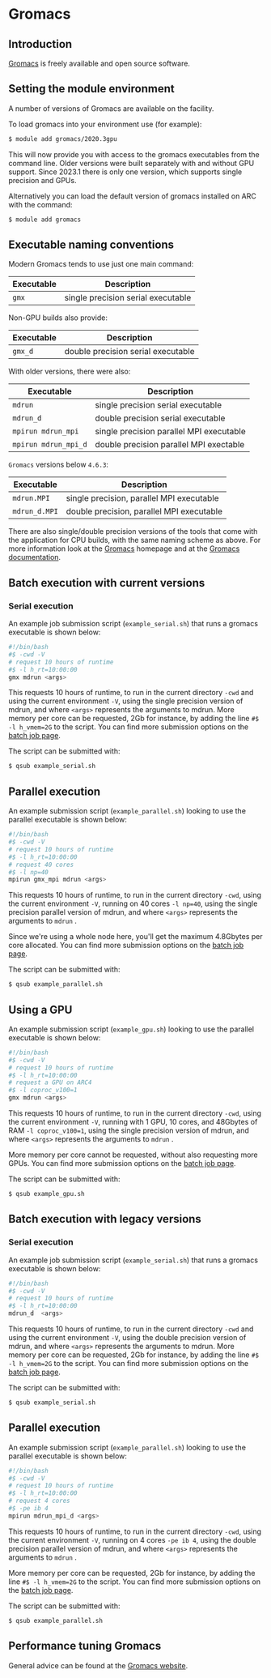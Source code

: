 # Gromacs

## Introduction

[Gromacs](https://www.gromacs.org) is freely available and open source software.

## Setting the module environment

A number of versions of Gromacs are available on the facility.

To load gromacs into your environment use (for example):

```bash
$ module add gromacs/2020.3gpu
```

This will now provide you with access to the gromacs executables from the
command line.  Older versions were built separately with and without GPU
support.  Since 2023.1 there is only one version, which supports single
precision and GPUs.

Alternatively you can load the default version of gromacs installed on ARC with
the command:

```bash
$ module add gromacs
```

## Executable naming conventions

Modern Gromacs tends to use just one main command:

|Executable               |Description
|-------------------------|--------------------------
|`gmx`                    |single precision serial executable

Non-GPU builds also provide:

|Executable               |Description
|-------------------------|--------------------------
|`gmx_d`                  |double precision serial executable

With older versions, there were also:

|Executable               |Description
|-------------------------|--------------------------
|`mdrun`                  |single precision serial executable
|`mdrun_d`                |double precision serial executable
|`mpirun mdrun_mpi`       |single precision parallel MPI executable
|`mpirun mdrun_mpi_d`     |double precision parallel MPI exectable

`Gromacs` versions below `4.6.3`:

|Executable               |Description
|-------------------------|--------------------------
|`mdrun.MPI`              |single precision, parallel MPI executable
|`mdrun_d.MPI`            |double precision, parallel MPI executable

There are also single/double precision versions of the tools that come with the
application for CPU builds, with the same naming scheme as above. For more
information look at the [Gromacs](https://www.gromacs.org/) homepage and at the
[Gromacs documentation](https://manual.gromacs.org/).

## Batch execution with current versions

### Serial execution

An example job submission script (`example_serial.sh`) that runs a gromacs
executable is shown below:

```bash
#!/bin/bash
#$ -cwd -V
# request 10 hours of runtime
#$ -l h_rt=10:00:00
gmx mdrun <args>
```

This requests 10 hours of runtime, to run in the current directory `-cwd` and
using the current environment `-V`, using the single precision version of
mdrun, and where `<args>` represents the arguments to mdrun. More memory per
core can be requested, 2Gb for instance, by adding the line `#$ -l h_vmem=2G`
to the script. You can find more submission options on the [batch job
page](batchjob:list-of-sge-options).

The script can be submitted with:

```bash
$ qsub example_serial.sh
```

## Parallel execution

An example submission script (`example_parallel.sh`) looking to use the
parallel executable is shown below:

```bash
#!/bin/bash
#$ -cwd -V
# request 10 hours of runtime
#$ -l h_rt=10:00:00
# request 40 cores
#$ -l np=40
mpirun gmx_mpi mdrun <args>
```

This requests 10 hours of runtime, to run in the current directory `-cwd`,
using the current environment `-V`, running on 40 cores `-l np=40`, using the
single precision parallel version of mdrun, and where `<args>` represents the
arguments to `mdrun` .

Since we're using a whole node here, you'll get the maximum 4.8Gbytes per core
allocated.  You can find more submission options on the [batch job
page](batchjob:list-of-sge-options).

The script can be submitted with:

```bash
$ qsub example_parallel.sh
```

## Using a GPU

An example submission script (`example_gpu.sh`) looking to use the parallel
executable is shown below:

```bash
#!/bin/bash
#$ -cwd -V
# request 10 hours of runtime
#$ -l h_rt=10:00:00
# request a GPU on ARC4
#$ -l coproc_v100=1
gmx mdrun <args>
```

This requests 10 hours of runtime, to run in the current directory `-cwd`,
using the current environment `-V`, running with 1 GPU, 10 cores, and 48Gbytes
of RAM `-l coproc_v100=1`, using the single precision version of mdrun, and
where `<args>` represents the arguments to `mdrun` .

More memory per core cannot be requested, without also requesting more GPUs.
You can find more submission options on the [batch job
page](batchjob:list-of-sge-options).

The script can be submitted with:

```bash
$ qsub example_gpu.sh
```

## Batch execution with legacy versions

### Serial execution

An example job submission script (`example_serial.sh`) that runs a gromacs
executable is shown below:

```bash
#!/bin/bash
#$ -cwd -V
# request 10 hours of runtime
#$ -l h_rt=10:00:00
mdrun_d  <args>
```

This requests 10 hours of runtime, to run in the current directory `-cwd` and
using the current environment `-V`, using the double precision version of
mdrun, and where `<args>` represents the arguments to mdrun. More memory per
core can be requested, 2Gb for instance, by adding the line `#$ -l h_vmem=2G`
to the script. You can find more submission options on the [batch job
page](batchjob:list-of-sge-options).

The script can be submitted with:

```bash
$ qsub example_serial.sh
```

## Parallel execution

An example submission script (`example_parallel.sh`) looking to use the
parallel executable is shown below:

```bash
#!/bin/bash
#$ -cwd -V
# request 10 hours of runtime
#$ -l h_rt=10:00:00
# request 4 cores
#$ -pe ib 4
mpirun mdrun_mpi_d <args>
```

This requests 10 hours of runtime, to run in the current directory `-cwd`,
using the current environment `-V`, running on 4 cores `-pe ib 4`, using the
double precision parallel version of mdrun, and where `<args>` represents the
arguments to `mdrun` .

More memory per core can be requested, 2Gb for instance, by adding the line `#$
-l h_vmem=2G` to the script. You can find more submission options on the [batch
job page](batchjob:list-of-sge-options).

The script can be submitted with:

```bash
$ qsub example_parallel.sh
```

## Performance tuning Gromacs

General advice can be found at the
[Gromacs website](https://manual.gromacs.org/documentation/2023.1/user-guide/mdrun-performance.html).
